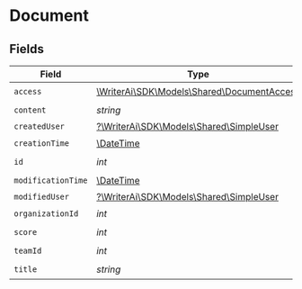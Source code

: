 # Document


## Fields

| Field                                                                               | Type                                                                                | Required                                                                            | Description                                                                         |
| ----------------------------------------------------------------------------------- | ----------------------------------------------------------------------------------- | ----------------------------------------------------------------------------------- | ----------------------------------------------------------------------------------- |
| `access`                                                                            | [\WriterAi\SDK\Models\Shared\DocumentAccess](../../Models/Shared/DocumentAccess.md) | :heavy_check_mark:                                                                  | N/A                                                                                 |
| `content`                                                                           | *string*                                                                            | :heavy_check_mark:                                                                  | N/A                                                                                 |
| `createdUser`                                                                       | [?\WriterAi\SDK\Models\Shared\SimpleUser](../../Models/Shared/SimpleUser.md)        | :heavy_minus_sign:                                                                  | N/A                                                                                 |
| `creationTime`                                                                      | [\DateTime](https://www.php.net/manual/en/class.datetime.php)                       | :heavy_check_mark:                                                                  | N/A                                                                                 |
| `id`                                                                                | *int*                                                                               | :heavy_check_mark:                                                                  | N/A                                                                                 |
| `modificationTime`                                                                  | [\DateTime](https://www.php.net/manual/en/class.datetime.php)                       | :heavy_check_mark:                                                                  | N/A                                                                                 |
| `modifiedUser`                                                                      | [?\WriterAi\SDK\Models\Shared\SimpleUser](../../Models/Shared/SimpleUser.md)        | :heavy_minus_sign:                                                                  | N/A                                                                                 |
| `organizationId`                                                                    | *int*                                                                               | :heavy_check_mark:                                                                  | N/A                                                                                 |
| `score`                                                                             | *int*                                                                               | :heavy_check_mark:                                                                  | N/A                                                                                 |
| `teamId`                                                                            | *int*                                                                               | :heavy_check_mark:                                                                  | N/A                                                                                 |
| `title`                                                                             | *string*                                                                            | :heavy_check_mark:                                                                  | N/A                                                                                 |